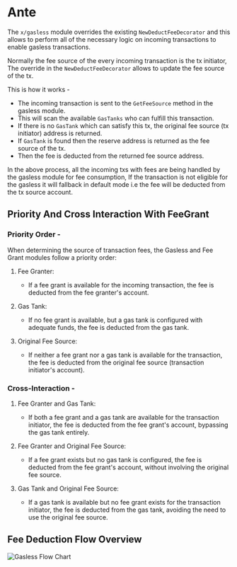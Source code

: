 <!--
order: 3
-->

# Ante

The `x/gasless` module overrides the existing `NewDeductFeeDecorator` and this allows to perform all of the necessary logic on incoming transactions to enable gasless transactions.

Normally the fee source of the every incoming transaction is the tx initiator, The override in the `NewDeductFeeDecorator` allows to update the fee source of the tx.

This is how it works -

- The incoming transaction is sent to the `GetFeeSource` method in the gasless module.
- This will scan the available `GasTanks` who can fulfill this transaction.
- If there is no `GasTank` which can satisfy this tx, the original fee source (tx initiator) address is returned.
- If `GasTank` is found then the reserve address is returned as the fee source of the tx.
- Then the fee is deducted from the returned fee source address.

In the above process, all the incoming txs with fees are being handled by the gasless module for fee consumption, If the transaction is not eligible for the gasless it will fallback in default mode i.e the fee will be deducted from the tx source account.

## Priority And Cross Interaction With FeeGrant

### Priority Order -

When determining the source of transaction fees, the Gasless and Fee Grant modules follow a priority order:

1. Fee Granter:  
    - If a fee grant is available for the incoming transaction, the fee is deducted from the fee granter's account.

1. Gas Tank:  
    - If no fee grant is available, but a gas tank is configured with adequate funds, the fee is deducted from the gas tank.

1. Original Fee Source:  
    - If neither a fee grant nor a gas tank is available for the transaction, the fee is deducted from the original fee source (transaction initiator's account).

### Cross-Interaction -

1. Fee Granter and Gas Tank:
    - If both a fee grant and a gas tank are available for the transaction initiator, the fee is deducted from the fee grant's account, bypassing the gas tank entirely.

1. Fee Granter and Original Fee Source:  
    - If a fee grant exists but no gas tank is configured, the fee is deducted from the fee grant's account, without involving the original fee source.

1. Gas Tank and Original Fee Source:  
    - If a gas tank is available but no fee grant exists for the transaction initiator, the fee is deducted from the gas tank, avoiding the need to use the original fee source.

## Fee Deduction Flow Overview

![Gasless Flow Chart](https://github.com/AllInBetsCom/dymension-rdk/assets/142378743/828c59d2-3b40-4dc7-9fdf-74af71693726)
